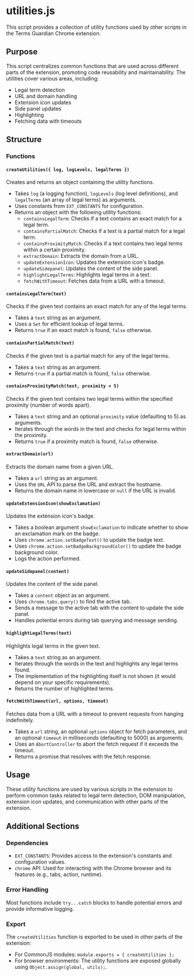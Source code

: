 # utilities.js

This script provides a collection of utility functions used by other scripts in the Terms Guardian Chrome extension.

## Purpose

This script centralizes common functions that are used across different parts of the extension, promoting code reusability and maintainability. The utilities cover various areas, including:

* Legal term detection
* URL and domain handling
* Extension icon updates
* Side panel updates
* Highlighting
* Fetching data with timeouts

## Structure

### Functions

#### `createUtilities({ log, logLevels, legalTerms })`

Creates and returns an object containing the utility functions.

* Takes `log` (a logging function), `logLevels` (log level definitions), and `legalTerms` (an array of legal terms) as arguments.
* Uses constants from `EXT_CONSTANTS` for configuration.
* Returns an object with the following utility functions:
  * `containsLegalTerm`: Checks if a text contains an exact match for a legal term.
  * `containsPartialMatch`: Checks if a text is a partial match for a legal term.
  * `containsProximityMatch`: Checks if a text contains two legal terms within a certain proximity.
  * `extractDomain`: Extracts the domain from a URL.
  * `updateExtensionIcon`: Updates the extension icon's badge.
  * `updateSidepanel`: Updates the content of the side panel.
  * `highlightLegalTerms`: Highlights legal terms in a text.
  * `fetchWithTimeout`: Fetches data from a URL with a timeout.

#### `containsLegalTerm(text)`

Checks if the given text contains an exact match for any of the legal terms.

* Takes a `text` string as an argument.
* Uses a `Set` for efficient lookup of legal terms.
* Returns `true` if an exact match is found, `false` otherwise.

#### `containsPartialMatch(text)`

Checks if the given text is a partial match for any of the legal terms.

* Takes a `text` string as an argument.
* Returns `true` if a partial match is found, `false` otherwise.

#### `containsProximityMatch(text, proximity = 5)`

Checks if the given text contains two legal terms within the specified proximity (number of words apart).

* Takes a `text` string and an optional `proximity` value (defaulting to 5) as arguments.
* Iterates through the words in the text and checks for legal terms within the proximity.
* Returns `true` if a proximity match is found, `false` otherwise.

#### `extractDomain(url)`

Extracts the domain name from a given URL.

* Takes a `url` string as an argument.
* Uses the `URL` API to parse the URL and extract the hostname.
* Returns the domain name in lowercase or `null` if the URL is invalid.

#### `updateExtensionIcon(showExclamation)`

Updates the extension icon's badge.

* Takes a boolean argument `showExclamation` to indicate whether to show an exclamation mark on the badge.
* Uses `chrome.action.setBadgeText()` to update the badge text.
* Uses `chrome.action.setBadgeBackgroundColor()` to update the badge background color.
* Logs the action performed.

#### `updateSidepanel(content)`

Updates the content of the side panel.

* Takes a `content` object as an argument.
* Uses `chrome.tabs.query()` to find the active tab.
* Sends a message to the active tab with the content to update the side panel.
* Handles potential errors during tab querying and message sending.

#### `highlightLegalTerms(text)`

Highlights legal terms in the given text.

* Takes a `text` string as an argument.
* Iterates through the words in the text and highlights any legal terms found.
* The implementation of the highlighting itself is not shown (it would depend on your specific requirements).
* Returns the number of highlighted terms.

#### `fetchWithTimeout(url, options, timeout)`

Fetches data from a URL with a timeout to prevent requests from hanging indefinitely.

* Takes a `url` string, an optional `options` object for fetch parameters, and an optional `timeout` in milliseconds (defaulting to 5000) as arguments.
* Uses an `AbortController` to abort the fetch request if it exceeds the timeout.
* Returns a promise that resolves with the fetch response.

## Usage

These utility functions are used by various scripts in the extension to perform common tasks related to legal term detection, DOM manipulation, extension icon updates, and communication with other parts of the extension.

## Additional Sections

### Dependencies

* `EXT_CONSTANTS`: Provides access to the extension's constants and configuration values.
* `chrome` API: Used for interacting with the Chrome browser and its features (e.g., tabs, action, runtime).

### Error Handling

Most functions include `try...catch` blocks to handle potential errors and provide informative logging.

### Export

The `createUtilities` function is exported to be used in other parts of the extension:

* For CommonJS modules: `module.exports = { createUtilities };`
* For browser environments: The utility functions are exposed globally using `Object.assign(global, utils);`.
